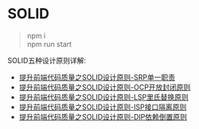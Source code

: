 # SOLID
> npm i  
> npm run start 

SOLID五种设计原则详解:
- [提升前端代码质量之SOLID设计原则-SRP单一职责](https://juejin.cn/editor/drafts/7186226526017290297) 
- [提升前端代码质量之SOLID设计原则-OCP开放封闭原则](https://juejin.cn/editor/drafts/7186226526017290297) 
- [提升前端代码质量之SOLID设计原则-LSP里氏替换原则](https://juejin.cn/editor/drafts/7186226526017290297) 
- [提升前端代码质量之SOLID设计原则-ISP接口隔离原则](https://juejin.cn/editor/drafts/7186226526017290297) 
- [提升前端代码质量之SOLID设计原则-DIP依赖倒置原则](https://juejin.cn/editor/drafts/7186226526017290297) 
